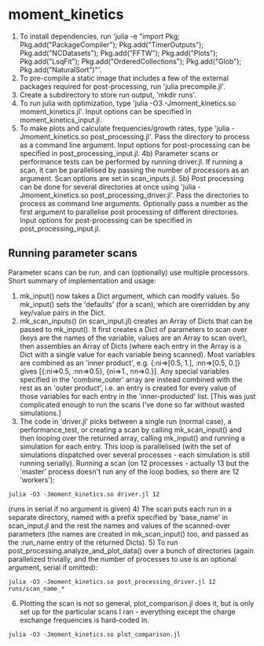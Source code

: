 # moment_kinetics
1) To install dependencies, run 'julia -e "import Pkg; Pkg.add(\"PackageCompiler\"); Pkg.add(\"TimerOutputs\"); Pkg.add(\"NCDatasets\"); Pkg.add(\"FFTW\"); Pkg.add(\"Plots\"); Pkg.add(\"LsqFit\"); Pkg.add(\"OrderedCollections\"); Pkg.add(\"Glob\"); Pkg.add(\"NaturalSort\")"'.
2) To pre-compile a static image that includes a few of the external packages required for post-processing, run 'julia precompile.jl'.
3) Create a subdirectory to store run output, 'mkdir runs'.
4) To run julia with optimization, type 'julia -O3 -Jmoment_kinetics.so moment_kinetics.jl'.  Input options can be specified in moment_kinetics_input.jl.
5) To make plots and calculate frequencies/growth rates, type 'julia -Jmoment_kinetics.so post_processing.jl'. Pass the directory to process as a command line argument. Input options for post-processing can be specified in post_processing_input.jl.
4b) Parameter scans or performance tests can be performed by running driver.jl. If running a scan, it can be parallelised by passing the number of processors as an argument. Scan options are set in scan_inputs.jl.
5b) Post processing can be done for several directories at once using 'julia -Jmoment_kinetics.so post_processing_driver.jl'. Pass the directories to process as command line arguments. Optionally pass a number as the first argument to parallelise post processing of different directories. Input options for post-processing can be specified in post_processing_input.jl.

## Running parameter scans
Parameter scans can be run, and can (optionally) use multiple processors. Short summary of implementation and usage:
1) mk_input() now takes a Dict argument, which can modify values. So mk_input() sets the 'defaults' (for a scan), which are overridden by any key/value pairs in the Dict.
2) mk_scan_inputs() (in scan_input.jl) creates an Array of Dicts that can be passed to mk_input(). It first creates a Dict of parameters to scan over (keys are the names of the variable, values are an Array to scan over), then assembles an Array of Dicts (where each entry in the Array is a Dict with a single value for each variable being scanned). Most variables are combined as an 'inner product', e.g. {:ni=>[0.5, 1.], :nn=>[0.5, 0.]} gives [{:ni=>0.5, :nn=>0.5}, {ni=>1., nn=>0.}]. Any special variables specified in the 'combine_outer' array are instead combined with the rest as an 'outer product', i.e. an entry is created for every value of those variables for each entry in the 'inner-producted' list. [This was just complicated enough to run the scans I've done so far without wasted simulations.]
3) The code in 'driver.jl' picks between a single run (normal case), a performance_test, or creating a scan by calling mk_scan_input() and then looping over the returned array, calling mk_input() and running a simulation for each entry. This loop is parallelised (with the set of simulations dispatched over several processes - each simulation is still running serially). Running a scan (on 12 processes - actually 13 but the 'master' process doesn't run any of the loop bodies, so there are 12 'workers'):
```
julia -O3 -Jmoment_kinetics.so driver.jl 12
```
(runs in serial if no argument is given)
4) The scan puts each run in a separate directory, named with a prefix specified by 'base_name' in scan_input.jl and the rest the names and values of the scanned-over parameters (the names are created in mk_scan_input() too, and passed as the :run_name entry of the returned Dicts).
5) To run post_processing.analyze_and_plot_data() over a bunch of directories (again parallelized trivially, and the number of processes to use is an optional argument, serial if omitted):
```
julia -O3 -Jmoment_kinetics.so post_processing_driver.jl 12 runs/scan_name_*
```
6) Plotting the scan is not so general, plot_comparison.jl does it, but is only set up for the particular scans I ran - everything except the charge exchange frequencies is hard-coded in.
```
julia -O3 -Jmoment_kinetics.so plot_comparison.jl
```
